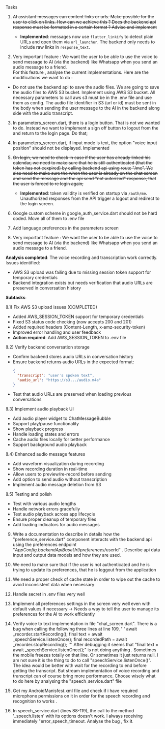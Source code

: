 Tasks

1) ~~AI assistant messages can content links or urls. Make possible for the user to click on links. How can we achieve this  ? Does the backend api response must be formated in a certain format ? Advise and implement~~
   - **Implemented**: messages now use `flutter_linkify` to detect plain URLs and open them via `url_launcher`. The backend only needs to include raw links in `response_text`.

2) Very important feature : We want the user to be able to use the voice to send message to AI (via the backend) like Whatsapp when you send an audio message to a friend.  
For this feature , analyse the current implementations. Here are the modifications we want to do : 
- Do not use the backend api to save the audio files. We are going to save the audio files to AWS S3 bucket. Implement using AWS S3 bucket. All necessary parameters to call aws s3 must be in the .env file and use them as config.
The audio file  identifier in S3 (url or id) must be sent in the body when sending the user message to the AI in the backend along side with the audio transcript. 

3) In parameters_screen.dart, there is a login button. That is not we wanted to do. Instead we want to implement a sign off button to logout from the and return to the login page. Do that;

4) In parameters_screen.dart, if input mode is text, the option "voice input position" should not be displayed. Implemented
5) ~~On login, we need to check in case if the user has already linked his calendar, we need to make sure that he is still authenticated (that the token has not eexpired) by calling backend api using route "/me". We also need to make sure the when the user is already on the chat screen and send the message and the api send "not autorized" response, that the user is forced to re login again;~~
   - **Implemented**: token validity is verified on startup via `/auth/me`. Unauthorized responses from the API trigger a logout and redirect to the login screen.
6) Google custom scheme in google_auth_service.dart should not be hard coded. Move all of them to .env file

7) Add language preferences in the parameters screen

8) Very important feature : We want the user to be able to use the voice to send message to AI (via the backend) like Whatsapp when you send an audio message to a friend.

**Analysis completed**: The voice recording and transcription work correctly. Issues identified:
- AWS S3 upload was failing due to missing session token support for temporary credentials
- Backend integration exists but needs verification that audio URLs are preserved in conversation history

**Subtasks**:

8.1) Fix AWS S3 upload issues (COMPLETED)
   - Added AWS_SESSION_TOKEN support for temporary credentials
   - Fixed S3 status code checking (now accepts 200 and 201)
   - Added required headers (Content-Length, x-amz-security-token)
   - Improved error handling and user feedback
   - **Action required**: Add AWS_SESSION_TOKEN to .env file

8.2) Verify backend conversation storage
   - Confirm backend stores audio URLs in conversation history
   - Ensure backend returns audio URLs in the expected format:
     ```json
     {
       "transcript": "user's spoken text",
       "audio_url": "https://s3.../audio.m4a"
     }
     ```
   - Test that audio URLs are preserved when loading previous conversations

8.3) Implement audio playback UI
   - Add audio player widget to ChatMessageBubble
   - Support play/pause functionality
   - Show playback progress
   - Handle loading states and errors
   - Cache audio files locally for better performance
   - Support background audio playback

8.4) Enhanced audio message features
   - Add waveform visualization during recording
   - Show recording duration in real-time
   - Allow users to preview/re-record before sending
   - Add option to send audio without transcription
   - Implement audio message deletion from S3

8.5) Testing and polish
   - Test with various audio lengths
   - Handle network errors gracefully
   - Test audio playback across app lifecycle
   - Ensure proper cleanup of temporary files
   - Add loading indicators for audio messages  

9) Write a documentation to describe in details how the "preference_service.dart" component interacts with the backend api using the preferences endpoint "${AppConfig.backendApiBaseUrl}/preferences/$userId" . Describe api data input and output data models and how they are used. 

10) We need to make sure that if the user is not authenticated and he is trying to update its preferences, that he is loggout from the application

11) We need a proper check of cache state in order to wipe out the cache to avoid inconsistent data when necessary

12) Handle secret in .env files very well
 
13) Implement all preferences settings in the screen very well even with default values if necessary -> Needs a way to tell the user to manage its preferences for the AI to work efficiently

14) Verify voice to text implementation in file "chat_screen.dart". There is a bug when calling the following three lines  at line 109,
'''
    await _recorder.startRecording();
    final text = await _speechService.listenOnce();
    final recordedPath = await _recorder.stopRecording();
'''
After debugging it seems that "final text = await _speechService.listenOnce();" is not doing anything . Sometimes the mobile freezes totally on that line. Or sometimes it just returns null. I am not sure it is the thing to do to call "speechService.listenOnce()". 
The idea would be better with wait for the recording to end before getting the transcript. But stream implementation of voice recording and transcript can of course bring more performance. Choose wisely what to do here by analysing the "speech_service.dart" file

15) Get my AndroidManisfest.xml file and check if i have required microphone permissions on it in order for the speech recording and recognition to works .

16) In speech_service.dart (lines 88-119), the call to the method '_speech.listen' with its options doesn't work. I always receiving immediately "error_speech_timeout. Analyse the bug , fix it. 